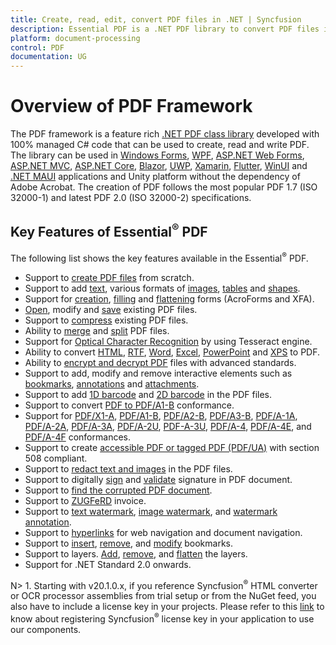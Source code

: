 ```yaml
---
title: Create, read, edit, convert PDF files in .NET | Syncfusion
description: Essential PDF is a .NET PDF library to convert PDF files in Windows Forms, WPF, UWP, ASP.NET Core, ASP.NET MVC, Xamarin, Flutter applications
platform: document-processing
control: PDF
documentation: UG
---
```


# Overview of PDF Framework

The PDF framework is a feature rich [.NET PDF class library](https://www.syncfusion.com/document-processing/pdf-framework/net) developed with 100% managed C# code that can be used to create, read and write PDF. The library can be used in [Windows Forms](https://www.syncfusion.com/document-processing/pdf-framework/net), [WPF](https://www.syncfusion.com/document-processing/pdf-framework/net), [ASP.NET Web Forms](https://www.syncfusion.com/document-processing/pdf-framework/net), [ASP.NET MVC](https://www.syncfusion.com/document-processing/pdf-framework/net), [ASP.NET Core](https://www.syncfusion.com/document-processing/pdf-framework/net-core), [Blazor](https://www.syncfusion.com/document-processing/pdf-framework/blazor), [UWP](https://www.syncfusion.com/document-processing/pdf-framework/uwp), [Xamarin](https://www.syncfusion.com/document-processing/pdf-framework/xamarin), [Flutter](https://www.syncfusion.com/document-processing/pdf-framework/flutter), [WinUI](https://www.syncfusion.com/document-processing/pdf-framework/winui) and [.NET MAUI](https://www.syncfusion.com/document-processing/pdf-framework/maui) applications and Unity platform without the dependency of Adobe Acrobat. The creation of PDF follows the most popular PDF 1.7 (ISO 32000-1) and latest PDF 2.0 (ISO 32000-2) specifications.

## Key Features of Essential<sup>&reg;</sup> PDF

The following list shows the key features available in the Essential<sup>&reg;</sup> PDF.

* Support to [create PDF files](https://help.syncfusion.com/document-processing/pdf/pdf-library/net/create-pdf-file-in-c-sharp-vb-net) from scratch.
* Support to add [text](https://help.syncfusion.com/document-processing/pdf/pdf-library/net/working-with-text), various formats of [images](https://help.syncfusion.com/document-processing/pdf/pdf-library/net/working-with-images), [tables](https://help.syncfusion.com/document-processing/pdf/pdf-library/net/working-with-tables) and [shapes](https://help.syncfusion.com/document-processing/pdf/pdf-library/net/working-with-shapes).
* Support for [creation](https://help.syncfusion.com/document-processing/pdf/pdf-library/net/working-with-forms#creating-a-new-pdf-form), [filling](https://help.syncfusion.com/document-processing/pdf/pdf-library/net/working-with-forms#filling-form-fields-in-an-existing-pdf-document) and [flattening](https://help.syncfusion.com/document-processing/pdf/pdf-library/net/working-with-forms#removing-editing-capability-of-form-fields) forms (AcroForms and XFA).  
* [Open](https://help.syncfusion.com/document-processing/pdf/pdf-library/net/open-and-save-pdf-file-in-c-sharp-vb-net), modify and [save](https://help.syncfusion.com/document-processing/pdf/pdf-library/net/open-and-save-pdf-file-in-c-sharp-vb-net) existing PDF files.
* Support to [compress](https://help.syncfusion.com/document-processing/pdf/pdf-library/net/working-with-compression) existing PDF files.
* Ability to [merge](https://help.syncfusion.com/document-processing/pdf/pdf-library/net/merge-documents) and [split](https://help.syncfusion.com/document-processing/pdf/pdf-library/net/split-documents) PDF files.
* Support for [Optical Character Recognition](https://help.syncfusion.com/document-processing/pdf/pdf-library/net/working-with-ocr/working-with-ocr) by using Tesseract engine. 
* Ability to convert [HTML](https://help.syncfusion.com/document-processing/pdf/pdf-library/net/working-with-document-conversions#mhtml-to-pdf), [RTF](https://help.syncfusion.com/document-processing/pdf/pdf-library/net/working-with-document-conversions#converting-rtf-documents-to-pdf), [Word](https://help.syncfusion.com/document-processing/pdf/pdf-library/net/working-with-document-conversions#converting-word-documents-to-pdf), [Excel](https://help.syncfusion.com/document-processing/pdf/pdf-library/net/working-with-document-conversions#converting-excel-documents-to-pdf), [PowerPoint](https://help.syncfusion.com/document-processing/powerpoint/conversions/powerpoint-to-pdf/overview) and [XPS](https://help.syncfusion.com/document-processing/pdf/pdf-library/net/working-with-document-conversions#converting-xps-document-to-pdf) to PDF.
* Ability to [encrypt and decrypt PDF](https://help.syncfusion.com/document-processing/pdf/pdf-library/net/working-with-security) files with advanced standards.
* Support to add, modify and remove interactive elements such as [bookmarks](https://help.syncfusion.com/document-processing/pdf/pdf-library/net/working-with-bookmarks), [annotations](https://help.syncfusion.com/document-processing/pdf/pdf-library/net/working-with-annotations) and [attachments](https://help.syncfusion.com/document-processing/pdf/pdf-library/net/working-with-attachments).
* Support to add [1D barcode](https://help.syncfusion.com/document-processing/pdf/pdf-library/net/working-with-barcode#adding-a-one-dimensional-barcode-to-the-pdf-document) and [2D barcode](https://help.syncfusion.com/document-processing/pdf/pdf-library/net/working-with-barcode#adding-a-two-dimensional-barcode-to-a-pdf-document) in the PDF files.
* Support to convert [PDF to PDF/A1-B](https://help.syncfusion.com/document-processing/pdf/pdf-library/net/working-with-pdf-conformance#pdfa-1b-conformance) conformance.
* Support for [PDF/X1-A](https://help.syncfusion.com/document-processing/pdf/pdf-library/net/working-with-pdf-conformance#pdfx-1a-conformance), [PDF/A1-B](https://help.syncfusion.com/document-processing/pdf/pdf-library/net/working-with-pdf-conformance#pdfa-1b-conformance), [PDF/A2-B](https://help.syncfusion.com/document-processing/pdf/pdf-library/net/working-with-pdf-conformance#pdfa-2b-conformance), [PDF/A3-B](https://help.syncfusion.com/document-processing/pdf/pdf-library/net/working-with-pdf-conformance#pdfa-3b-conformance), [PDF/A-1A](https://help.syncfusion.com/document-processing/pdf/pdf-library/net/working-with-pdf-conformance#pdfa-1a-conformance), [PDF/A-2A](https://help.syncfusion.com/document-processing/pdf/pdf-library/net/working-with-pdf-conformance#pdfa-2a-conformance), [PDF/A-3A](https://help.syncfusion.com/document-processing/pdf/pdf-library/net/working-with-pdf-conformance#pdfa-3a-conformance), [PDF/A-2U](https://help.syncfusion.com/document-processing/pdf/pdf-library/net/working-with-pdf-conformance#pdfa-2u-conformance), [PDF-A-3U](https://help.syncfusion.com/document-processing/pdf/pdf-library/net/working-with-pdf-conformance#pdfa-3u-conformance), [PDF/A-4](https://help.syncfusion.com/document-processing/pdf/pdf-library/net/working-with-pdf-conformance#pdfa-4-conformance), [PDF/A-4E](https://help.syncfusion.com/document-processing/pdf/pdf-library/net/working-with-pdf-conformance#pdfa-4e-conformance), and [PDF/A-4F](https://help.syncfusion.com/document-processing/pdf/pdf-library/net/working-with-pdf-conformance#pdfa-4f-conformance) conformances. 
* Support to create [accessible PDF or tagged PDF (PDF/UA)](https://help.syncfusion.com/document-processing/pdf/pdf-library/net/working-with-tagged-pdf) with section 508 compliant. 
* Support to [redact text and images](https://help.syncfusion.com/document-processing/pdf/pdf-library/net/working-with-redaction) in the PDF files.  
* Support to digitally [sign](https://help.syncfusion.com/document-processing/pdf/pdf-library/net/working-with-digitalsignature) and [validate](https://help.syncfusion.com/document-processing/pdf/pdf-library/net/working-with-digitalsignature) signature in PDF document. 
* Support to [find the corrupted PDF document](https://help.syncfusion.com/document-processing/pdf/pdf-library/net/working-with-document#find-corrupted-pdf-document). 
* Support to [ZUGFeRD](https://help.syncfusion.com/document-processing/pdf/pdf-library/net/working-with-zugferd-invoice) invoice.
* Support to [text watermark](https://help.syncfusion.com/document-processing/pdf/pdf-library/net/working-with-watermarks#adding-image-watermark-in-pdf-document), [image watermark](https://help.syncfusion.com/document-processing/pdf/pdf-library/net/working-with-watermarks#adding-image-watermark-in-pdf-document), and [watermark annotation](https://help.syncfusion.com/document-processing/pdf/pdf-library/net/working-with-watermarks#adding-watermark-annotation).
* Support to [hyperlinks](https://help.syncfusion.com/document-processing/pdf/pdf-library/net/working-with-hyperlinks) for web navigation and document navigation.
* Support to [insert](https://help.syncfusion.com/document-processing/pdf/pdf-library/net/working-with-bookmarks#inserting-bookmarks-in-an-existing-pdf), [remove](https://help.syncfusion.com/document-processing/pdf/pdf-library/net/working-with-bookmarks#removing-bookmarks-from-an-existing-pdf), and [modify](https://help.syncfusion.com/document-processing/pdf/pdf-library/net/working-with-bookmarks#modifying-the-bookmarks) bookmarks.
* Support to layers. [Add](https://help.syncfusion.com/document-processing/pdf/pdf-library/net/working-with-layers#adding-layers-in-a-pdf-document), [remove](https://help.syncfusion.com/document-processing/pdf/pdf-library/net/working-with-layers#removing-layers-from-an-existing-pdf-document), and [flatten](https://help.syncfusion.com/document-processing/pdf/pdf-library/net/working-with-layers#flattening-the-layers-in-an-existing-pdf-document) the layers.
* Support for .NET Standard 2.0 onwards.

N> 1. Starting with v20.1.0.x, if you reference Syncfusion<sup>&reg;</sup> HTML converter or OCR processor assemblies from trial setup or from the NuGet feed, you also have to include a license key in your projects. Please refer to this [link](https://help.syncfusion.com/common/essential-studio/licensing/overview) to know about registering Syncfusion<sup>&reg;</sup> license key in your application to use our components.
